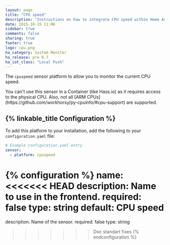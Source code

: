 ```yaml
---
layout: page
title: "CPU speed"
description: "Instructions on how to integrate CPU speed within Home Assistant."
date: 2015-10-15 11:00
sidebar: true
comments: false
sharing: true
footer: true
logo: cpu.png
ha_category: System Monitor
ha_release: pre 0.7
ha_iot_class: "Local Push"
---
```



The `cpuspeed` sensor platform to allow you to monitor the current CPU speed.


<p class='note warning'>
  You can't use this sensor in a Container (like Hass.io) as it requires access to the physical CPU. Also, not all [ARM CPUs](https://github.com/workhorsy/py-cpuinfo/#cpu-support) are supported.
</p>

## {% linkable_title Configuration %}

To add this platform to your installation, add the following to your `configuration.yaml` file:

```yaml
# Example configuration.yaml entry
sensor:
  - platform: cpuspeed
```

{% configuration %}
name:
<<<<<<< HEAD
  description: Name to use in the frontend.
  required: false
  type: string
  default: CPU speed
=======
  description: Name of the sensor.
  required: false
  type: string
>>>>>>> Doc standart fixes
{% endconfiguration %}
